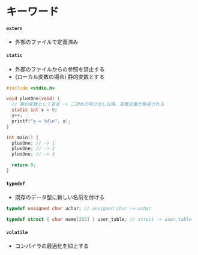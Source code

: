 # キーワード
#### `extern`
- 外部のファイルで定義済み

#### `static`
- 外部のファイルからの参照を禁止する
- (ローカル変数の場合) 静的変数とする

```c
#include <stdio.h>

void plusOne(void) {
  // 静的変数として宣言 -> 二回めの呼び出し以降、変数定義が無視される
  static int x = 0;
  x++;
  printf("x = %d\n", x);
}

int main() {
  plusOne; // -> 1
  plusOne; // -> 2
  plusOne; // -> 3

  return 0;
}
```

#### `typedef`
- 既存のデータ型に新しい名前を付ける

```c
typedef unsigned char uchar; // unsigned char -> uchar

typedef struct { char name[255] } user_table; // struct -> user_table
```

#### `volatile`
- コンパイラの最適化を抑止する
